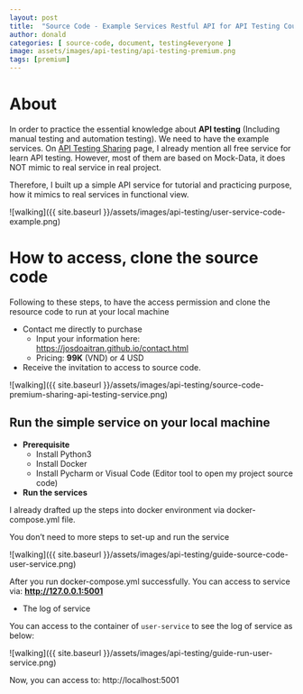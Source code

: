 ```yaml
---
layout: post
title:  "Source Code - Example Services Restful API for API Testing Course"
author: donald
categories: [ source-code, document, testing4everyone ]
image: assets/images/api-testing/api-testing-premium.png
tags: [premium]
---
```

# About

In order to practice the essential knowledge about **API testing** (Including manual testing and automation testing). We need to have the example services.
On [API Testing Sharing](https://josdoaitran.github.io/api-sharing-collection/) page, I already mention all free service for learn API testing. However, most of them are based on Mock-Data, it does NOT mimic to real service in real project.

Therefore, I built up a simple API service for tutorial and practicing purpose, how it mimics to real services in functional view.

![walking]({{ site.baseurl }}/assets/images/api-testing/user-service-code-example.png)

# How to access, clone the source code

Following to these steps, to have the access permission and clone the resource code to run at your local machine

- Contact me directly to purchase
    - Input your information here: https://josdoaitran.github.io/contact.html
    - Pricing: **99K** (VND) or 4 USD
- Receive the invitation to access to source code.

![walking]({{ site.baseurl }}/assets/images/api-testing/source-code-premium-sharing-api-testing-service.png)

## Run the simple service on your local machine

- **Prerequisite**
  - Install Python3
  - Install Docker
  - Install Pycharm or Visual Code (Editor tool to open my project source code)
- **Run the services**

I already drafted up the steps into docker environment via docker-compose.yml file.

You don’t need to more steps to set-up and run the service

![walking]({{ site.baseurl }}/assets/images/api-testing/guide-source-code-user-service.png)

After you run docker-compose.yml successfully. You can access to service via: **http://127.0.0.1:5001**

- The log of service

You can access to the container of `user-service` to see the log of service as below:

![walking]({{ site.baseurl }}/assets/images/api-testing/guide-run-user-service.png)

Now, you can access to: http://localhost:5001

